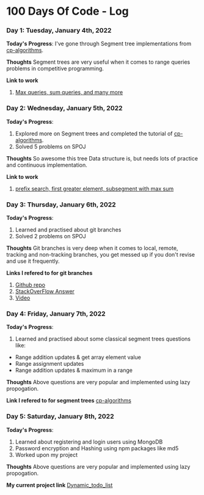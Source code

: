# 100 Days Of Code - Log

### Day 1: Tuesday, January 4th, 2022

**Today's Progress**: I've gone through Segment tree implementations from [cp-algorithms](https://cp-algorithms.com/data_structures/segment_tree.html).

**Thoughts** Segment trees are very useful when it comes to range queries problems in competitive programming.

**Link to work**
1. [Max queries, sum queries, and many more](https://github.com/chawlajay/algorithms_cpp/tree/main/segmentTrees)

### Day 2: Wednesday, January 5th, 2022

**Today's Progress**: 
1. Explored more on Segment trees and completed the tutorial of [cp-algorithms](https://cp-algorithms.com/data_structures/segment_tree.html).
2. Solved 5 problems on SPOJ

**Thoughts** So awesome this tree Data structure is, but needs lots of practice and continuous implementation.

**Link to work**
1. [prefix search, first greater element, subsegment with max sum](https://github.com/chawlajay/algorithms_cpp/tree/main/segmentTrees)

### Day 3: Thursday, January 6th, 2022

**Today's Progress**: 
1. Learned and practised about git branches
2. Solved 2 problems on SPOJ

**Thoughts** Git branches is very deep when it comes to local, remote, tracking and non-tracking branches, you get messed up if you don't revise and use it frequently.

**Links I refered to for git branches**
1.  [Github repo](https://t.co/hTtH3AFBeF)
2.  [StackOverFlow Answer](https://t.co/8Sogo6KHMN)
3.  [Video](https://t.co/GssbOXnTfP)

### Day 4: Friday, January 7th, 2022

**Today's Progress**: 
1. Learned and practised about some classical segment trees questions like:
- Range addition updates & get array element value
- Range assignment updates
- Range addition updates & maximum in a range

**Thoughts** Above questions are very popular and implemented using lazy propogation.

**Link I refered to for segment trees**
[cp-algorithms](https://cp-algorithms.com/data_structures/segment_tree.html)

### Day 5: Saturday, January 8th, 2022

**Today's Progress**: 
1. Learned about registering and login users using MongoDB
2. Password encryption and Hashing using npm packages like md5
3. Worked upon my project

**Thoughts** Above questions are very popular and implemented using lazy propogation.

**My current project link**
[Dynamic_todo_list](https://github.com/chawlajay/Dynamic_TODO_List)


